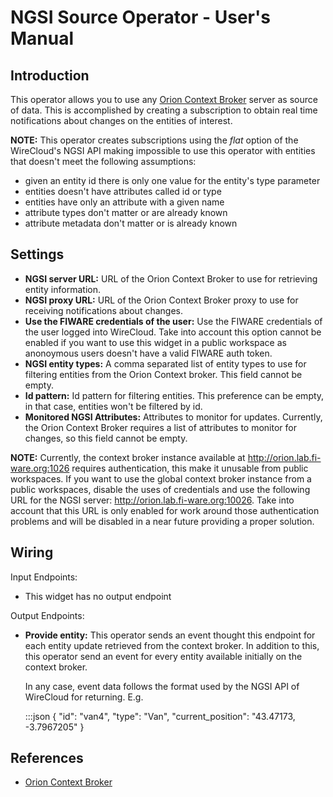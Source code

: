 NGSI Source Operator - User's Manual
====================================

Introduction
------------

This operator allows you to use any [Orion Context Broker][orion] server as
source of data. This is accomplished by creating a subscription to obtain real
time notifications about changes on the entities of interest.

**NOTE:** This operator creates subscriptions using the *flat* option of the
WireCloud's NGSI API making impossible to use this operator with entities that
doesn't meet the following assumptions:

* given an entity id there is only one value for the entity's type parameter
* entities doesn't have attributes called id or type
* entities have only an attribute with a given name
* attribute types don't matter or are already known
* attribute metadata don't matter or is already known

Settings
--------

* **NGSI server URL:** URL of the Orion Context Broker to use for retrieving
  entity information.
* **NGSI proxy URL:** URL of the Orion Context Broker proxy to use for receiving
  notifications about changes.
* **Use the FIWARE credentials of the user:** Use the FIWARE credentials of the
  user logged into WireCloud. Take into account this option cannot be enabled if
  you want to use this widget in a public workspace as anonoymous users doesn't
  have a valid FIWARE auth token.
* **NGSI entity types:** A comma separated list of entity types to use for
  filtering entities from the Orion Context broker. This field cannot be empty.
* **Id pattern:** Id pattern for filtering entities. This preference can be
  empty, in that case, entities won't be filtered by id.
* **Monitored NGSI Attributes:** Attributes to monitor for updates. Currently,
  the Orion Context Broker requires a list of attributes to monitor for changes,
  so this field cannot be empty.

**NOTE:** Currently, the context broker instance available at
http://orion.lab.fi-ware.org:1026 requires authentication, this make it unusable
from public workspaces. If you want to use the global context broker instance
from a public workspaces, disable the uses of credentials and use the following
URL for the NGSI server: http://orion.lab.fi-ware.org:10026. Take into account
that this URL is only enabled for work around those authentication problems and
will be disabled in a near future providing a proper solution.

Wiring
------

Input Endpoints:

* This widget has no output endpoint

Output Endpoints:

* **Provide entity:** This operator sends an event thought this endpoint for
each entity update retrieved from the context broker. In addition to this, this
operator send an event for every entity available initially on the context
broker.

  In any case, event data follows the format used by the NGSI API of WireCloud
  for returning. E.g.

    :::json
    {
        "id": "van4",
        "type": "Van",
        "current_position": "43.47173, -3.7967205"
    }


References
----------

* [Orion Context Broker][orion]

[orion]: http://catalogue.fi-ware.org/enablers/publishsubscribe-context-broker-orion-context-broker "Orion Context Broker info"
